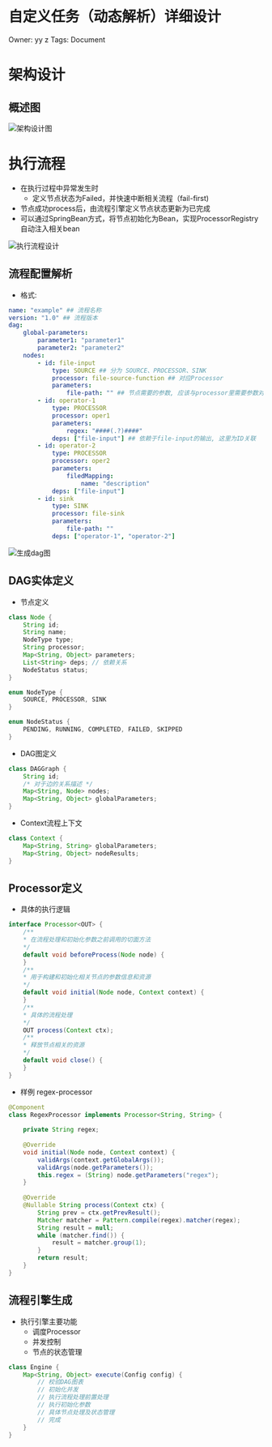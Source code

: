 # 自定义任务（动态解析）详细设计

Owner: yy z
Tags: Document

# 架构设计

## 概述图

![架构设计图](./assets/design.png)

# 执行流程

- 在执行过程中异常发生时
    - 定义节点状态为Failed，并快速中断相关流程（fail-first)
- 节点成功process后，由流程引擎定义节点状态更新为已完成
- 可以通过SpringBean方式，将节点初始化为Bean，实现ProcessorRegistry自动注入相关bean

![执行流程设计](./assets/execute-image.png)

## 流程配置解析

- 格式:

```yaml
name: "example" ## 流程名称
version: "1.0" ## 流程版本
dag:
	global-parameters:
		parameter1: "parameter1"
		parameter2: "parameter2"
	nodes:
		- id: file-input
			type: SOURCE ## 分为 SOURCE、PROCESSOR、SINK
			processor: file-source-function ## 对应Processor
			parameters:
				file-path: "" ## 节点需要的参数, 应该与processor里需要参数对应
		- id: operator-1
			type: PROCESSOR
			processor: oper1
			parameters:
				regex: "####(.?)####"
			deps: ["file-input"] ## 依赖于file-input的输出, 这里为ID关联
		- id: operator-2
			type: PROCESSOR
			processor: oper2
			parameters:
				filedMapping:
					name: "description"
			deps: ["file-input"] 
		- id: sink
			type: SINK
			processor: file-sink
			parameters:
				file-path: ""
			deps: ["operator-1", "operator-2"]
```

![生成dag图](assets/task-image.png)

## DAG实体定义

- 节点定义

```java
class Node {
	String id;
	String name;
	NodeType type;
	String processor;
	Map<String, Object> parameters;
	List<String> deps; // 依赖关系
	NodeStatus status;
}

enum NodeType {
	SOURCE, PROCESSOR, SINK
}

enum NodeStatus {
	PENDING, RUNNING, COMPLETED, FAILED, SKIPPED
}
```

- DAG图定义

```java
class DAGGraph {
	String id;
	/* 对于边的关系描述 */
	Map<String, Node> nodes;
	Map<String, Object> globalParameters;
}
```

- Context流程上下文

```java
class Context {
	Map<String, String> globalParameters;
	Map<String, Object> nodeResults;
}
```

## Processor定义

- 具体的执行逻辑

```java
interface Processor<OUT> {
	/**
	* 在流程处理和初始化参数之前调用的切面方法
	*/
	default void beforeProcess(Node node) {
	}
	/**
	* 用于构建和初始化相关节点的参数信息和资源
	*/
	default void initial(Node node, Context context) {
	}
	/**
	* 具体的流程处理
	*/
	OUT process(Context ctx);
	/**
	* 释放节点相关的资源
	*/
	default void close() {
	}
}
```

- 样例 regex-processor

```java
@Component
class RegexProcessor implements Processor<String, String> {
	
	private String regex;
	
	@Override
	void initial(Node node, Context context) {
		validArgs(context.getGlobalArgs());
		validArgs(node.getParameters());
		this.regex = (String) node.getParameters("regex");
	}
	
	@Override
	@Nullable String process(Context ctx) {
	 	String prev = ctx.getPrevResult();
	 	Matcher matcher = Pattern.compile(regex).matcher(regex);
	 	String result = null;
	 	while (matcher.find()) {
		 	result = matcher.group(1);
	 	}
	 	return result;
	}
}
```

## 流程引擎生成

- 执行引擎主要功能
    - 调度Processor
    - 并发控制
    - 节点的状态管理

```java
class Engine {
	Map<String, Object> execute(Config config) {
		// 校验DAG图表
		// 初始化并发
		// 执行流程处理前置处理
		// 执行初始化参数
		// 具体节点处理及状态管理
		// 完成
	}
}
```